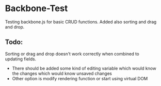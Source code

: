 # Backbone-Test

Testing backbone.js for basic CRUD functions. Added also sorting and drag and drop.

## Todo:

Sorting or drag and drop doesn't work correctly when combined to updating fields. 

- There should be added some kind of editing variable which would know the changes which would know unsaved changes
- Other option is modify rendering function or start using virtual DOM
